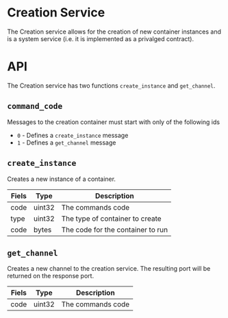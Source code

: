 # Creation Service

The Creation service allows for the creation of new container instances and 
is a system service (i.e. it is implemented as a privalged contract).

# API
The Creation service has two functions `create_instance` and `get_channel`. 

## `command_code`
Messages to the creation container must start with only of the following ids
* `0` - Defines a `create_instance` message
* `1` - Defines a `get_channel` message

## `create_instance`
Creates a new instance of a container. 

| Fiels | Type | Description |
|-------|------|-------------|
|code   | uint32  | The commands code | 
|type   | uint32  | The type of container to create |
|code   | bytes   | The code for the container to run |

## `get_channel`
Creates a new channel to the creation service. The resulting port will be 
returned on the response port.

| Fiels | Type | Description |
|-------|------|-------------|
| code  | uint32  | The commands code | 
